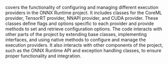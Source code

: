 covers the functionality of configuring and managing different execution providers in the ONNX Runtime project. It includes classes for the CoreML provider, TensorRT provider, NNAPI provider, and CUDA provider. These classes define flags and options specific to each provider and provide methods to set and retrieve configuration options. The code interacts with other parts of the project by extending base classes, implementing interfaces, and using native methods to configure and manage the execution providers. It also interacts with other components of the project, such as the ONNX Runtime API and exception handling classes, to ensure proper functionality and integration.
